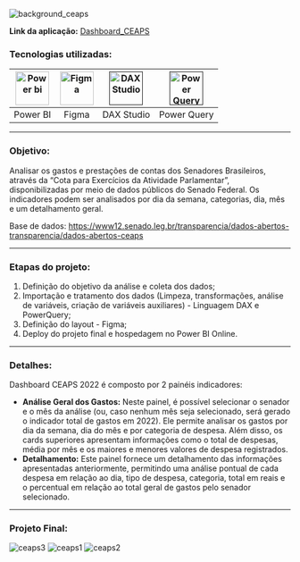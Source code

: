 ![background_ceaps](https://github.com/AlbertoFAraujo/PBI_DashboardSAC/assets/105552990/ff2f8eb3-24d3-4e1e-9caa-2f91d719ff64)

**Link da aplicação:** [Dashboard_CEAPS](https://app.powerbi.com/view?r=eyJrIjoiZTEyYWUyM2MtMzRiMi00N2E1LWE4YjItMmRlMTFhZjRhNmY2IiwidCI6IjFlNDMyOWIyLWNiOWYtNDM0Yy1iM2FjLTBhMmFiMTAxNTRlZiJ9)

### Tecnologias utilizadas: 
| [<img align="center" alt="Power bi" height="60" width="60" src="https://github.com/AlbertoFAraujo/PBI_DashboardSAC/assets/105552990/d239f769-5b2a-4cf0-8198-441a8adcbda0">](https://powerbi.microsoft.com/pt-br/desktop/) | [<img align="center" alt="Figma" height="60" width="60" src="https://github.com/AlbertoFAraujo/PBI_DashboardSAC/assets/105552990/41c4197b-df11-4c43-8b84-6af9f1edbddb">](https://www.streamlit.io/) | [<img align="center" alt="DAX Studio" height="60" width="60" src="https://github.com/AlbertoFAraujo/PBI_DashboardSAC/assets/105552990/e2c6fb50-3e25-4a91-91c1-5c3262c083c4">]()| [<img align="center" alt="Power Query" height="60" width="60" src="https://github.com/AlbertoFAraujo/PBI_DashboardSAC/assets/105552990/b41eddea-d513-4e3b-82de-d1dab2897e88">]()|
|:---:|:---:|:---:|:---:|
| Power BI | Figma | DAX Studio | Power Query |
<hr>

### Objetivo: 

Analisar os gastos e prestações de contas dos Senadores Brasileiros, através da “Cota para Exercícios da Atividade Parlamentar”, disponibilizadas por meio de dados públicos do Senado Federal. Os indicadores podem ser analisados por dia da semana, categorias, dia, mês e um detalhamento geral. 

Base de dados: https://www12.senado.leg.br/transparencia/dados-abertos-transparencia/dados-abertos-ceaps
<hr>

### Etapas do projeto:

1. Definição do objetivo da análise e coleta dos dados;
2. Importação e tratamento dos dados (Limpeza, transformações, análise de variáveis, criação de variáveis auxiliares) - Linguagem DAX e PowerQuery;
3. Definição do layout - Figma;
4. Deploy do projeto final e hospedagem no Power BI Online.
<hr>


### Detalhes:

 Dashboard CEAPS 2022 é composto por 2 painéis indicadores:
- **Análise Geral dos Gastos:** Neste painel, é possível selecionar o senador e o mês da análise (ou, caso nenhum mês seja selecionado, será gerado o indicador total de gastos em 2022). Ele permite analisar os gastos por dia da semana, dia do mês e por categoria de despesa. Além disso, os cards superiores apresentam informações como o total de despesas, média por mês e os maiores e menores valores de despesa registrados.
- **Detalhamento:** Este painel fornece um detalhamento das informações apresentadas anteriormente, permitindo uma análise pontual de cada despesa em relação ao dia, tipo de despesa, categoria, total em reais e o percentual em relação ao total geral de gastos pelo senador selecionado.
<hr>

### Projeto Final:
![ceaps3](https://github.com/AlbertoFAraujo/PBI_DashboardSAC/assets/105552990/ec189bcd-d3d7-4667-b0a9-1622b33ee815)
![ceaps1](https://github.com/AlbertoFAraujo/PBI_DashboardSAC/assets/105552990/c63c2f3e-eecb-4810-9479-8db6239407bc)
![ceaps2](https://github.com/AlbertoFAraujo/PBI_DashboardSAC/assets/105552990/369b8ea1-2e86-46c7-b12a-9da63c6587c2)
